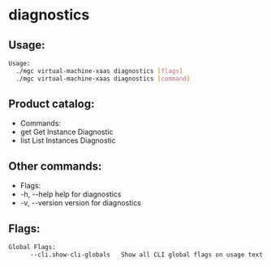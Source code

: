 # diagnostics

## Usage:
```bash
Usage:
  ./mgc virtual-machine-xaas diagnostics [flags]
  ./mgc virtual-machine-xaas diagnostics [command]
```

## Product catalog:
- Commands:
- get         Get Instance Diagnostic
- list        List Instances Diagnostic

## Other commands:
- Flags:
- -h, --help      help for diagnostics
- -v, --version   version for diagnostics

## Flags:
```bash
Global Flags:
      --cli.show-cli-globals   Show all CLI global flags on usage text
```

